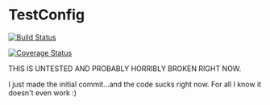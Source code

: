 # TestConfig

[![Build Status](https://travis-ci.org/saclark/test_config.svg?branch=master)](https://travis-ci.org/saclark/test_config)

[![Coverage Status](https://coveralls.io/repos/saclark/test_config/badge.png)](https://coveralls.io/r/saclark/test_config)

THIS IS UNTESTED AND PROBABLY HORRIBLY BROKEN RIGHT NOW.

I just made the initial commit...and the code sucks right now. For all I know it doesn't even work :)
